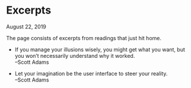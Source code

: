 Excerpts
========

<div class="center">August 22, 2019</div>

The page consists of excerpts from readings that just hit home.

- If you manage your illusions wisely, you might get what you want, but you
  won’t necessarily understand why it worked.<br>–Scott Adams

- Let your imagination be the user interface to steer your reality.<br>–Scott Adams
